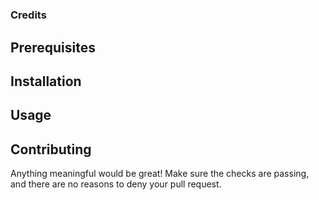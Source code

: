 # 



### Credits



## Prerequisites



## Installation



## Usage



## Contributing
Anything meaningful would be great! Make sure the checks are passing, and there are no reasons to deny your pull request.
